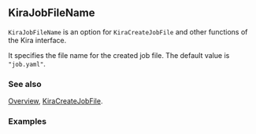 ```mathematica
 
```

## KiraJobFileName

`KiraJobFileName` is an option for `KiraCreateJobFile` and other functions of the Kira interface.

It specifies the file name for the created job file. The default value is `"job.yaml"`.

### See also

[Overview](Extra/FeynHelpers.md), [KiraCreateJobFile](KiraCreateJobFile.md).

### Examples